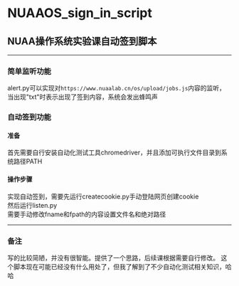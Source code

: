 # NUAAOS_sign_in_script
## NUAA操作系统实验课自动签到脚本  
***  
### 简单监听功能  
alert.py可以实现对`https://www.nuaalab.cn/os/upload/jobs.js`内容的监听，当出现"txt"时表示出现了签到内容，系统会发出蜂鸣声  
### 自动签到功能  
#### 准备  
首先需要自行安装自动化测试工具chromedriver，并且添加可执行文件目录到系统路径PATH 
#### 操作步骤
实现自动签到，需要先运行createcookie.py手动登陆网页创建cookie  
然后运行listen.py  
需要手动修改fname和fpath的内容设置文件名和绝对路径 
***
### 备注  
写的比较简陋，并没有很智能。提供了一个思路，后续课根据需要自行修改。 
这个脚本现在可能已经没有什么用处了，但我了解到了不少自动化测试相关知识，哈哈
